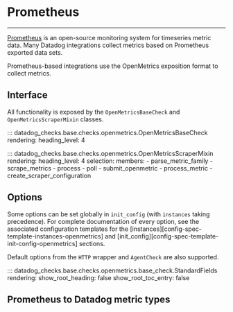 # Prometheus

-----

[Prometheus](https://prometheus.io) is an open-source monitoring system for timeseries metric data. Many Datadog 
integrations collect metrics based on Prometheus exported data sets.

Prometheus-based integrations use the OpenMetrics exposition format to collect metrics.

## Interface

All functionality is exposed by the `OpenMetricsBaseCheck` and `OpenMetricsScraperMixin` classes.

::: datadog_checks.base.checks.openmetrics.OpenMetricsBaseCheck
    rendering:
      heading_level: 4

::: datadog_checks.base.checks.openmetrics.OpenMetricsScraperMixin
    rendering:
      heading_level: 4
    selection:
      members:
        - parse_metric_family
        - scrape_metrics
        - process
        - poll
        - submit_openmetric
        - process_metric
        - create_scraper_configuration

## Options

Some options can be set globally in `init_config` (with `instances` taking precedence).
For complete documentation of every option, see the associated configuration templates for the
[instances][config-spec-template-instances-openmetrics] and [init_config][config-spec-template-init-config-openmetrics] sections.

Default options from the `HTTP` wrapper and `AgentCheck` are also supported.


::: datadog_checks.base.checks.openmetrics.base_check.StandardFields
    rendering:
      show_root_heading: false
      show_root_toc_entry: false

## Prometheus to Datadog metric types
